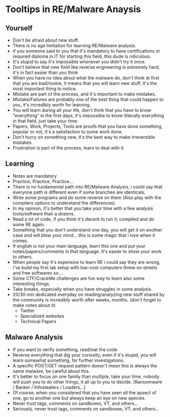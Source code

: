 # Tooltips in RE/Malware Anaysis

## Yourself
* Don't be afraid about new stuff.
* There is no age limitation for learning RE/Malware analysis.
* if you someone said to you that it's mandatory to have certifications or required diploma in IT for starting this field, this dude is ridiculous.
* It's stupid to say it's impossible whenever you didn't try it once.
* Don't believe that new field like reverse engineering is extremely hard, it's in fact easier than you think
* When you have no idea about what the malware do, don't think at first that you are bad/rookie, it means that you will learn new stuff, it's the most important thing to notice.
* Mistake are part of the process, and it's important to make mistakes.
* Mistake/Failures are probably one of the best thing that could happen to you, it's incredibly worth for learning.
* You will learn during all your life, don't think that you have to know "everything" in the first days, it's impossible to know litterally everything in that field, just take your time.
* Papers, Work, Projects, Tools are proofs that you have done something, popular or not, it's a satisfaction to some work done.
* Don't hurry on something new, it's the best way to make irreversible mistakes. 
* Frustration is part of the process, learn to deal with it.

## Learning
* Notes are mandatory
* Practice, Practice, Practice... 
* There is no fundamental path into RE/Malware Analysis, i could say that everyone path is different even if some branches are identicals.
* Write some programs and do some reverse on them (Also play with the compilers options to understand the differences).
* In my opinion, it's better that you take your time with a few analysis tools/software than a dozens.  
* Read a lot of code, if you think it's decent to run it, compiled and do some RE again.
* Something that you don't understand one day, you will get it on another case and will blow your mind... this is some magic that i love when it comes.
* If english is not your main language, learn this one and put your notes/papers/comments in that language. It's easier to show your work to others.
* When people say it's expensive to learn RE i could say they are wrong, i've build my first lab setup with low-cost computers threw on streets and free softwares so... 
* Some CTF/CrackMe challenges are fun way to learn also some interesting things.
* Take breaks, especially when you have struggles in some analysis.
* 20/30 min dedicated everyday on reading/analyzing new stuff shared by the community is incredibly worth after weeks, months. (don't forget to make notes about it) 
    - Twitter
    - Specialized websites
    - Technical Papers

## Malware Analysis
* If you want to verify something, read/eat the code
* Reverse everything that dig your curiosity, even if it's stupid, you will learn somewhat something, for further investigations.
* A specific POST/GET request pattern doesn't mean this is always the same malware, be careful about this.
* It's better to focus on one family than multiple, take your time, nobody will push you to do other things, it all up to you to decide. [Ransomware / Banker / Infostealers / Loaders...]
* Of course, when you considered that you have seen all the apsect of one, go to another one but always keep an eye on new species.
* Never trust tags, comments on sandboxes, VT, and others...
* Seriously, never trust tags, comments on sandboxes, VT, and others...
